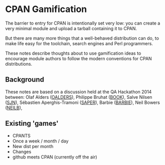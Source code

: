 # CPAN Gamification

The barrier to entry for CPAN is intentionally set very low:
you can create a very minimal module and upload a tarball containing it
to CPAN.

But there are many more things that a well-behaved distribution can
do, to make life easy for the toolchain, search engines and Perl
programmers.

These notes describe thoughts about to use gamification ideas to
encourage module authors to follow the modern conventions for
CPAN distributions.

## Background

These notes are based on a discussion held at the QA Hackathon 2014
between:
Olaf Alders ([OALDERS](https://metacpan.org/author/OALDERS)),
Philippe Bruhat ([BOOK](https://metacpan.org/author/BOOK)),
Salve Nilsen ([SJN](https://metacpan.org/author/SJN)),
Sébastien Aperghis-Tramoni ([SAPER](https://metacpan.org/author/SAPER)),
Barbie ([BARBIE](https://metacpan.org/author/BARBIE)),
Neil Bowers ([NEILB](https://metacpan.org/author/NEILB)),

## Existing 'games'

* CPANTS
* Once a week / month / day
* New dist per month
* Changes
* github meets CPAN (currently off the air)


